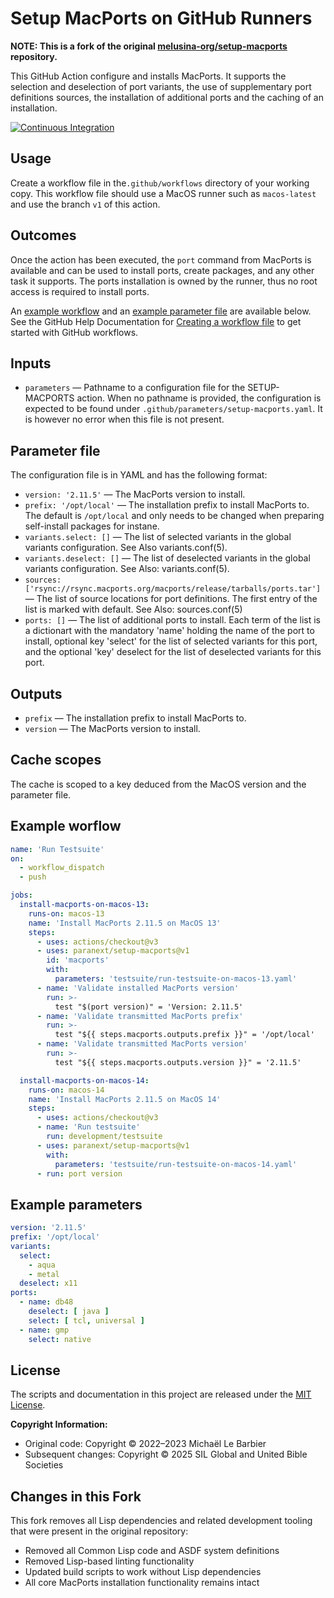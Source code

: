 # Setup MacPorts on GitHub Runners

**NOTE: This is a fork of the original [melusina-org/setup-macports](https://github.com/melusina-org/setup-macports) repository.**

This GitHub Action configure and installs MacPorts. It supports the
selection and deselection of port variants, the use of supplementary
port definitions sources, the installation of additional ports and the
caching of an installation.

[![Continuous Integration](https://github.com/paranext/setup-macports/actions/workflows/continuous-integration.yaml/badge.svg?branch=main)](https://github.com/paranext/setup-macports/actions/workflows/continuous-integration.yaml)

## Usage

Create a workflow file in the`.github/workflows` directory of your
working copy.  This workflow file should use a MacOS runner such as
`macos-latest` and use the branch `v1` of this action.


## Outcomes

Once the action has been executed, the `port` command from MacPorts is
available and can be used to install ports, create packages, and any
other task it supports. The ports installation is owned by the runner,
thus no root access is required to install ports.

An [example workflow](#example-workflow) and an [example parameter file](#example-parameters)
are available below. See the GitHub Help Documentation for
[Creating a workflow file](https://help.github.com/en/articles/configuring-a-workflow#creating-a-workflow-file)
to get started with GitHub workflows.


## Inputs

* `parameters` — Pathname to a configuration file for the SETUP-MACPORTS
   action. When no pathname is provided, the configuration is
   expected to be found under
   `.github/parameters/setup-macports.yaml`.
   It is however no error when this file is not present.


## Parameter file

The configuration file is in YAML and has the following format:

* `version: '2.11.5'` — The MacPorts version to install.
* `prefix: '/opt/local'` — The installation prefix to install MacPorts to.
  The default is `/opt/local` and only needs to be changed when
  preparing self-install packages for instane.
* `variants.select: []` — The list of selected variants in the global
  variants configuration. See Also variants.conf(5).
* `variants.deselect: []` — The list of deselected variants in the
  global variants configuration. See Also: variants.conf(5).
* `sources: ['rsync://rsync.macports.org/macports/release/tarballs/ports.tar']` — The list
  of source locations for port definitions. The first entry of the list is marked with default.
  See Also: sources.conf(5)
* `ports: []` — The list of additional ports to install. Each term of the
  list is a dictionart with the mandatory 'name' holding the name
  of the port to install, optional key 'select' for the list of
  selected variants for this port, and the optional 'key'
  deselect for the list of deselected variants for this port.


## Outputs

* `prefix` — The installation prefix to install MacPorts to.
* `version` — The MacPorts version to install.


## Cache scopes

The cache is scoped to a key deduced from the MacOS version and the
parameter file.


## Example worflow

```yaml
name: 'Run Testsuite'
on:
  - workflow_dispatch
  - push

jobs:
  install-macports-on-macos-13:
    runs-on: macos-13
    name: 'Install MacPorts 2.11.5 on MacOS 13'
    steps:
      - uses: actions/checkout@v3
      - uses: paranext/setup-macports@v1
        id: 'macports'
        with:
          parameters: 'testsuite/run-testsuite-on-macos-13.yaml'
      - name: 'Validate installed MacPorts version'
        run: >-
          test "$(port version)" = 'Version: 2.11.5'
      - name: 'Validate transmitted MacPorts prefix'
        run: >-
          test "${{ steps.macports.outputs.prefix }}" = '/opt/local'
      - name: 'Validate transmitted MacPorts version'
        run: >-
          test "${{ steps.macports.outputs.version }}" = '2.11.5'

  install-macports-on-macos-14:
    runs-on: macos-14
    name: 'Install MacPorts 2.11.5 on MacOS 14'
    steps:
      - uses: actions/checkout@v3
      - name: 'Run testsuite'
        run: development/testsuite
      - uses: paranext/setup-macports@v1
        with:
          parameters: 'testsuite/run-testsuite-on-macos-14.yaml'
      - run: port version
```


## Example parameters

```yaml
version: '2.11.5'
prefix: '/opt/local'
variants:
  select:
    - aqua
    - metal
  deselect: x11
ports:
  - name: db48
    deselect: [ java ]
    select: [ tcl, universal ]
  - name: gmp
    select: native

```


## License

The scripts and documentation in this project are released under the [MIT License](LICENSE).

**Copyright Information:**
- Original code: Copyright © 2022–2023 Michaël Le Barbier
- Subsequent changes: Copyright © 2025 SIL Global and United Bible Societies

## Changes in this Fork

This fork removes all Lisp dependencies and related development tooling that were present in the original repository:
- Removed all Common Lisp code and ASDF system definitions
- Removed Lisp-based linting functionality
- Updated build scripts to work without Lisp dependencies
- All core MacPorts installation functionality remains intact
